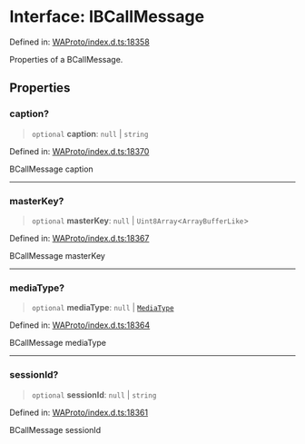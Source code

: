 # Interface: IBCallMessage

Defined in: [WAProto/index.d.ts:18358](https://github.com/Fokusdotid/Baileys/blob/eb819228f591f9a29a091aefc3a8c91a38d77089/WAProto/index.d.ts#L18358)

Properties of a BCallMessage.

## Properties

### caption?

> `optional` **caption**: `null` \| `string`

Defined in: [WAProto/index.d.ts:18370](https://github.com/Fokusdotid/Baileys/blob/eb819228f591f9a29a091aefc3a8c91a38d77089/WAProto/index.d.ts#L18370)

BCallMessage caption

***

### masterKey?

> `optional` **masterKey**: `null` \| `Uint8Array`\<`ArrayBufferLike`\>

Defined in: [WAProto/index.d.ts:18367](https://github.com/Fokusdotid/Baileys/blob/eb819228f591f9a29a091aefc3a8c91a38d77089/WAProto/index.d.ts#L18367)

BCallMessage masterKey

***

### mediaType?

> `optional` **mediaType**: `null` \| [`MediaType`](../namespaces/BCallMessage/enumerations/MediaType.md)

Defined in: [WAProto/index.d.ts:18364](https://github.com/Fokusdotid/Baileys/blob/eb819228f591f9a29a091aefc3a8c91a38d77089/WAProto/index.d.ts#L18364)

BCallMessage mediaType

***

### sessionId?

> `optional` **sessionId**: `null` \| `string`

Defined in: [WAProto/index.d.ts:18361](https://github.com/Fokusdotid/Baileys/blob/eb819228f591f9a29a091aefc3a8c91a38d77089/WAProto/index.d.ts#L18361)

BCallMessage sessionId
